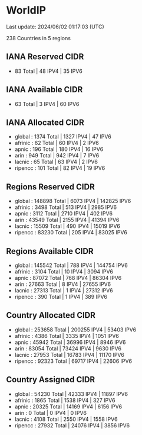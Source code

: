 # WorldIP

Last update: 2024/06/02 01:17:03 (UTC)

238 Countries in 5 regions

## IANA Reserved CIDR

- 83 Total | 48 IPV4 | 35 IPV6

## IANA Available CIDR

- 63 Total | 3 IPV4 | 60 IPV6

## IANA Allocated CIDR

- global : 1374 Total | 1327 IPV4 | 47 IPV6
- afrinic : 62 Total | 60 IPV4 | 2 IPV6
- apnic : 196 Total | 180 IPV4 | 16 IPV6
- arin : 949 Total | 942 IPV4 | 7 IPV6
- lacnic : 65 Total | 63 IPV4 | 2 IPV6
- ripencc : 101 Total | 82 IPV4 | 19 IPV6

## Regions Reserved CIDR

- global : 148898 Total | 6073 IPV4 | 142825 IPV6
- afrinic : 3498 Total | 513 IPV4 | 2985 IPV6
- apnic : 3112 Total | 2710 IPV4 | 402 IPV6
- arin : 43549 Total | 2155 IPV4 | 41394 IPV6
- lacnic : 15509 Total | 490 IPV4 | 15019 IPV6
- ripencc : 83230 Total | 205 IPV4 | 83025 IPV6

## Regions Available CIDR

- global : 145542 Total | 788 IPV4 | 144754 IPV6
- afrinic : 3104 Total | 10 IPV4 | 3094 IPV6
- apnic : 87072 Total | 768 IPV4 | 86304 IPV6
- arin : 27663 Total | 8 IPV4 | 27655 IPV6
- lacnic : 27313 Total | 1 IPV4 | 27312 IPV6
- ripencc : 390 Total | 1 IPV4 | 389 IPV6

## Country Allocated CIDR

- global : 253658 Total | 200255 IPV4 | 53403 IPV6
- afrinic : 4386 Total | 3335 IPV4 | 1051 IPV6
- apnic : 45942 Total | 36996 IPV4 | 8946 IPV6
- arin : 83054 Total | 73424 IPV4 | 9630 IPV6
- lacnic : 27953 Total | 16783 IPV4 | 11170 IPV6
- ripencc : 92323 Total | 69717 IPV4 | 22606 IPV6

## Country Assigned CIDR

- global : 54230 Total | 42333 IPV4 | 11897 IPV6
- afrinic : 1865 Total | 1538 IPV4 | 327 IPV6
- apnic : 20325 Total | 14169 IPV4 | 6156 IPV6
- arin : 0 Total | 0 IPV4 | 0 IPV6
- lacnic : 4108 Total | 2550 IPV4 | 1558 IPV6
- ripencc : 27932 Total | 24076 IPV4 | 3856 IPV6

